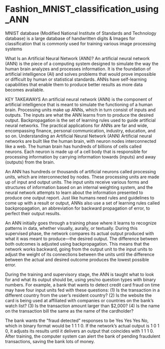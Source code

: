 # Fashion_MNIST_classification_using_ANN
MNIST database (Modified National Institute of Standards and Technology database) is a large database of handwritten digits &amp; Images for classification that is commonly used for training various image processing systems

What Is an Artificial Neural Network (ANN)?
An artificial neural network (ANN) is the piece of a computing system designed to simulate the way the human brain analyzes and processes information. It is the foundation of artificial intelligence (AI) and solves problems that would prove impossible or difficult by human or statistical standards. ANNs have self-learning capabilities that enable them to produce better results as more data becomes available.

KEY TAKEAWAYS
An artificial neural network (ANN) is the component of artificial intelligence that is meant to simulate the functioning of a human brain.
Processing units make up ANNs, which in turn consist of inputs and outputs. The inputs are what the ANN learns from to produce the desired output.
Backpropagation is the set of learning rules used to guide artificial neural networks.
The practical applications for ANNs are far and wide, encompassing finance, personal communication, industry, education, and so on.
Understanding an Artificial Neural Network (ANN)
Artificial neural networks are built like the human brain, with neuron nodes interconnected like a web. The human brain has hundreds of billions of cells called neurons. Each neuron is made up of a cell body that is responsible for processing information by carrying information towards (inputs) and away (outputs) from the brain.

An ANN has hundreds or thousands of artificial neurons called processing units, which are interconnected by nodes. These processing units are made up of input and output units. The input units receive various forms and structures of information based on an internal weighting system, and the neural network attempts to learn about the information presented to produce one output report. Just like humans need rules and guidelines to come up with a result or output, ANNs also use a set of learning rules called backpropagation, an abbreviation for backward propagation of error, to perfect their output results.

An ANN initially goes through a training phase where it learns to recognize patterns in data, whether visually, aurally, or textually. During this supervised phase, the network compares its actual output produced with what it was meant to produce—the desired output. The difference between both outcomes is adjusted using backpropagation. This means that the network works backward, going from the output unit to the input units to adjust the weight of its connections between the units until the difference between the actual and desired outcome produces the lowest possible error.

During the training and supervisory stage, the ANN is taught what to look for and what its output should be, using yes/no question types with binary numbers. For example, a bank that wants to detect credit card fraud on time may have four input units fed with these questions: (1) Is the transaction in a different country from the user’s resident country? (2) Is the website the card is being used at affiliated with companies or countries on the bank’s watch list? (3) Is the transaction amount larger than $2,000? (4) Is the name on the transaction bill the same as the name of the cardholder?

The bank wants the "fraud detected" responses to be Yes Yes Yes No, which in binary format would be 1 1 1 0. If the network’s actual output is 1 0 1 0, it adjusts its results until it delivers an output that coincides with 1 1 1 0. After training, the computer system can alert the bank of pending fraudulent transactions, saving the bank lots of money.
